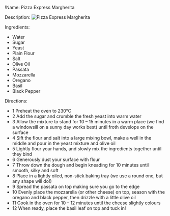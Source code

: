 !Name: Pizza Express Margherita

Description:
![Pizza Express Margherita](https://www.themealdb.com/images/media/meals/x0lk931587671540.jpg "Pizza Express Margherita")

Ingredients:
- Water
- Sugar
- Yeast
- Plain Flour
- Salt
- Olive Oil
- Passata
- Mozzarella
- Oregano
- Basil
- Black Pepper

Directions:
- 1 Preheat the oven to 230°C
- 2 Add the sugar and crumble the fresh yeast into warm water
- 3 Allow the mixture to stand for 10 – 15 minutes in a warm place (we find a windowsill on a sunny day works best) until froth develops on the surface
- 4 Sift the flour and salt into a large mixing bowl, make a well in the middle and pour in the yeast mixture and olive oil
- 5 Lightly flour your hands, and slowly mix the ingredients together until they bind
- 6 Generously dust your surface with flour
- 7 Throw down the dough and begin kneading for 10 minutes until smooth, silky and soft
- 8 Place in a lightly oiled, non-stick baking tray (we use a round one, but any shape will do!)
- 9 Spread the passata on top making sure you go to the edge
- 10 Evenly place the mozzarella (or other cheese) on top, season with the oregano and black pepper, then drizzle with a little olive oil
- 11 Cook in the oven for 10 – 12 minutes until the cheese slightly colours
- 12 When ready, place the basil leaf on top and tuck in!

